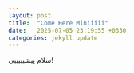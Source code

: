 ```yaml
---
layout: post
title:  "Come Here Miniiiii"
date:   2025-07-05 23:19:55 +0330
categories: jekyll update
---
```

سلام پیشیییییی!
